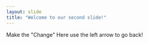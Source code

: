 ```yaml
---
layout: slide
title: "Welcome to our second slide!"
---
```

Make the "Change" Here
use the left arrow to go back!
